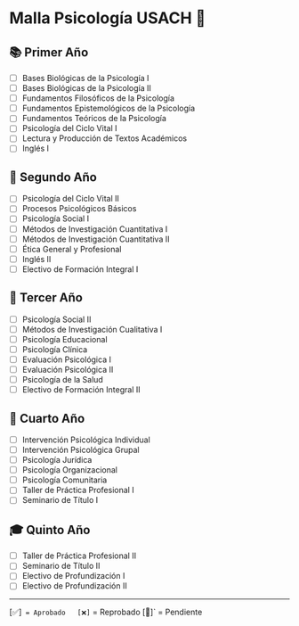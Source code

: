 
# Malla Psicología USACH 🧠

## 📚 Primer Año
- [ ] Bases Biológicas de la Psicología I
- [ ] Bases Biológicas de la Psicología II
- [ ] Fundamentos Filosóficos de la Psicología
- [ ] Fundamentos Epistemológicos de la Psicología
- [ ] Fundamentos Teóricos de la Psicología
- [ ] Psicología del Ciclo Vital I
- [ ] Lectura y Producción de Textos Académicos
- [ ] Inglés I

## 🧠 Segundo Año
- [ ] Psicología del Ciclo Vital II
- [ ] Procesos Psicológicos Básicos
- [ ] Psicología Social I
- [ ] Métodos de Investigación Cuantitativa I
- [ ] Métodos de Investigación Cuantitativa II
- [ ] Ética General y Profesional
- [ ] Inglés II
- [ ] Electivo de Formación Integral I

## 💬 Tercer Año
- [ ] Psicología Social II
- [ ] Métodos de Investigación Cualitativa I
- [ ] Psicología Educacional
- [ ] Psicología Clínica
- [ ] Evaluación Psicológica I
- [ ] Evaluación Psicológica II
- [ ] Psicología de la Salud
- [ ] Electivo de Formación Integral II

## 🧪 Cuarto Año
- [ ] Intervención Psicológica Individual
- [ ] Intervención Psicológica Grupal
- [ ] Psicología Jurídica
- [ ] Psicología Organizacional
- [ ] Psicología Comunitaria
- [ ] Taller de Práctica Profesional I
- [ ] Seminario de Título I

## 🎓 Quinto Año
- [ ] Taller de Práctica Profesional II
- [ ] Seminario de Título II
- [ ] Electivo de Profundización I
- [ ] Electivo de Profundización II

---

 [✅]` = Aprobado  
 [❌]` = Reprobado
 [💬]` = Pendiente

